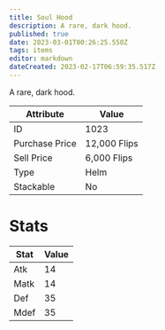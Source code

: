 ```yaml
---
title: Soul Hood
description: A rare, dark hood.
published: true
date: 2023-03-01T00:26:25.550Z
tags: items
editor: markdown
dateCreated: 2023-02-17T06:59:35.517Z
---
```


A rare, dark hood.

|Attribute|Value|
|-|-|
|ID|1023|
|Purchase Price|12,000 Flips|
|Sell Price|6,000 Flips|
|Type|Helm|
|Stackable|No|

# Stats
|Stat|Value|
|-|-|
|Atk|14|
|Matk|14|
|Def|35|
|Mdef|35|
